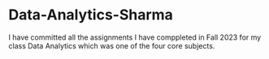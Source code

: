 # Data-Analytics-Sharma
I have committed all the assignments I have comppleted in Fall 2023 for my class Data Analytics which was one of the four core subjects.

